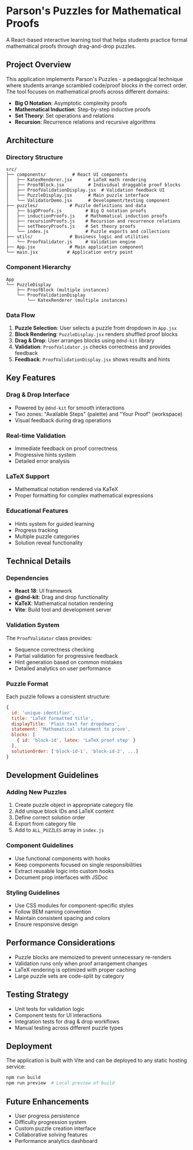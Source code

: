 # Parson's Puzzles for Mathematical Proofs

A React-based interactive learning tool that helps students practice formal mathematical proofs through drag-and-drop puzzles.

## Project Overview

This application implements Parson's Puzzles - a pedagogical technique where students arrange scrambled code/proof blocks in the correct order. The tool focuses on mathematical proofs across different domains:

- **Big O Notation**: Asymptotic complexity proofs
- **Mathematical Induction**: Step-by-step inductive proofs
- **Set Theory**: Set operations and relations
- **Recursion**: Recurrence relations and recursive algorithms

## Architecture

### Directory Structure

```
src/
├── components/          # React UI components
│   ├── KatexRenderer.jsx      # LaTeX math rendering
│   ├── ProofBlock.jsx         # Individual draggable proof blocks
│   ├── ProofValidationDisplay.jsx  # Validation feedback UI
│   ├── PuzzleDisplay.jsx      # Main puzzle interface
│   └── ValidatorDemo.jsx      # Development/testing component
├── puzzles/            # Puzzle definitions and data
│   ├── bigOProofs.js         # Big O notation proofs
│   ├── inductionProofs.js    # Mathematical induction proofs
│   ├── recursionProofs.js    # Recursion and recurrence relations
│   ├── setTheoryProofs.js    # Set theory proofs
│   └── index.js              # Puzzle exports and collections
├── utils/              # Business logic and utilities
│   └── ProofValidator.js     # Validation engine
├── App.jsx             # Main application component
└── main.jsx           # Application entry point
```

### Component Hierarchy

```
App
└── PuzzleDisplay
    ├── ProofBlock (multiple instances)
    └── ProofValidationDisplay
        └── KatexRenderer (multiple instances)
```

### Data Flow

1. **Puzzle Selection**: User selects a puzzle from dropdown in `App.jsx`
2. **Block Rendering**: `PuzzleDisplay.jsx` renders shuffled proof blocks
3. **Drag & Drop**: User arranges blocks using `@dnd-kit` library
4. **Validation**: `ProofValidator.js` checks correctness and provides feedback
5. **Feedback**: `ProofValidationDisplay.jsx` shows results and hints

## Key Features

### Drag & Drop Interface
- Powered by `@dnd-kit` for smooth interactions
- Two zones: "Available Steps" (palette) and "Your Proof" (workspace)
- Visual feedback during drag operations

### Real-time Validation
- Immediate feedback on proof correctness
- Progressive hints system
- Detailed error analysis

### LaTeX Support
- Mathematical notation rendered via KaTeX
- Proper formatting for complex mathematical expressions

### Educational Features
- Hints system for guided learning
- Progress tracking
- Multiple puzzle categories
- Solution reveal functionality

## Technical Details

### Dependencies
- **React 18**: UI framework
- **@dnd-kit**: Drag and drop functionality
- **KaTeX**: Mathematical notation rendering
- **Vite**: Build tool and development server

### Validation System
The `ProofValidator` class provides:
- Sequence correctness checking
- Partial validation for progressive feedback
- Hint generation based on common mistakes
- Detailed analytics on user performance

### Puzzle Format
Each puzzle follows a consistent structure:
```javascript
{
  id: 'unique-identifier',
  title: 'LaTeX formatted title',
  displayTitle: 'Plain text for dropdowns',
  statement: 'Mathematical statement to prove',
  blocks: [
    { id: 'block-id', latex: 'LaTeX proof step' }
  ],
  solutionOrder: ['block-id-1', 'block-id-2', ...]
}
```

## Development Guidelines

### Adding New Puzzles
1. Create puzzle object in appropriate category file
2. Add unique block IDs and LaTeX content
3. Define correct solution order
4. Export from category file
5. Add to `ALL_PUZZLES` array in `index.js`

### Component Guidelines
- Use functional components with hooks
- Keep components focused on single responsibilities
- Extract reusable logic into custom hooks
- Document prop interfaces with JSDoc

### Styling Guidelines
- Use CSS modules for component-specific styles
- Follow BEM naming convention
- Maintain consistent spacing and colors
- Ensure responsive design

## Performance Considerations

- Puzzle blocks are memoized to prevent unnecessary re-renders
- Validation runs only when proof arrangement changes
- LaTeX rendering is optimized with proper caching
- Large puzzle sets are code-split by category

## Testing Strategy

- Unit tests for validation logic
- Component tests for UI interactions
- Integration tests for drag & drop workflows
- Manual testing across different puzzle types

## Deployment

The application is built with Vite and can be deployed to any static hosting service:

```bash
npm run build
npm run preview  # Local preview of build
```

## Future Enhancements

- User progress persistence
- Difficulty progression system
- Custom puzzle creation interface
- Collaborative solving features
- Performance analytics dashboard
